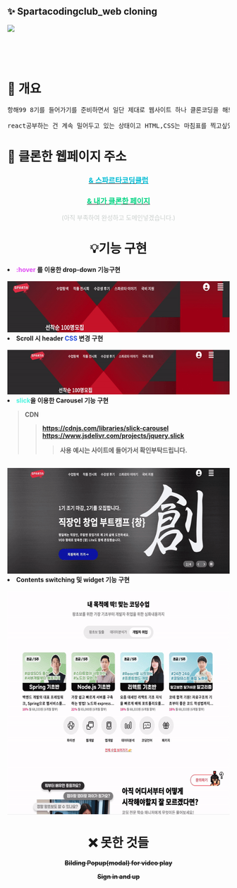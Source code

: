 ## ✨ Spartacodingclub_web cloning

![](https://velog.velcdn.com/images/tkclzl97/post/9419cea6-f1eb-4831-9b33-4dd473f89d58/image.png)

<br>
<br>
<br>

# 👀 개요

<pre>항해99 8기를 들어가기를 준비하면서 일단 제대로 웹사이트 하나 클론코딩을 해보고 싶었고, 자바스크립트랑 jQuery도 아직 부족하다고 생각하니 <br>
react공부하는 건 계속 밀어두고 있는 상태이고 HTML,CSS는 마침표를 찍고싶었고 그래서 내가 수강하고있는 스파르타코딩클럽 웹페이지를 클론해보고자 했습니다.</pre>

# 📄 클론한 웹페이지 주소 

### <center>[<span style="color:#00bcd4">& 스파르타코딩클럽</span>](https://spartacodingclub.kr/, "스파르타코딩클럽")</span></center>

### <center>[<span style="color:#00d482">& 내가 클론한 페이지</span>](#none, "스파르타코딩클럽")</span></center>
<center><span style="color:#cbd0ce">(아직 부족하여 완성하고 도메인넣겠습니다.)</span></center>

# <center>💡기능 구현</center>


<li>
<span style="color:#df4af3"><b>:hover<b></span> 
를 이용한 drop-down 기능구현
</li>
<br>
<img src="/gif/1.gif" width="600" height="116" />

<li>Scroll 시 header <span style="color:#224adb"><b>CSS<b></span> 변경 구현</li>  
<br>
<img src="/gif/2.gif" width="600" height="101" />

<li><span style="color:#4af3df"><b>slick<b></span>을 이용한 Carousel 기능 구현</li>

> CDN 
>>https://cdnjs.com/libraries/slick-carousel
https://www.jsdelivr.com/projects/jquery.slick
>>>사용 예시는 사이트에 들어가서 확인부탁드립니다.

<br>
<img src="/gif/3.gif" width="600" height="240" />


<li>Contents switching
및 widget 기능 구현</li>
  
<br>
<img src="/gif/4.gif" width="600" height="507" />



# <center>❌ 못한 것들</center>

<center>

~~Bilding Popup(modal) for video play~~


~~Sign in and up~~

</center>







